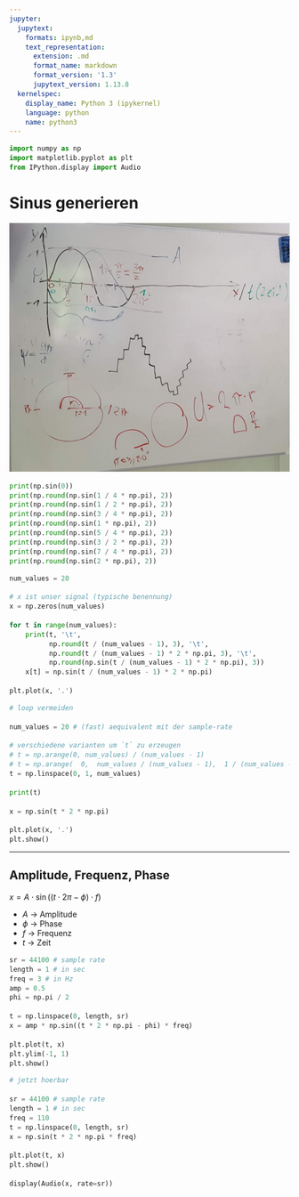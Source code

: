 ```yaml
---
jupyter:
  jupytext:
    formats: ipynb,md
    text_representation:
      extension: .md
      format_name: markdown
      format_version: '1.3'
      jupytext_version: 1.13.8
  kernelspec:
    display_name: Python 3 (ipykernel)
    language: python
    name: python3
---
```


```python
import numpy as np
import matplotlib.pyplot as plt
from IPython.display import Audio
```

# Sinus generieren

![](../data/img/2022-05-03_01_sine.jpg)

```python
print(np.sin(0))
print(np.round(np.sin(1 / 4 * np.pi), 2))
print(np.round(np.sin(1 / 2 * np.pi), 2))
print(np.round(np.sin(3 / 4 * np.pi), 2))
print(np.round(np.sin(1 * np.pi), 2))
print(np.round(np.sin(5 / 4 * np.pi), 2))
print(np.round(np.sin(3 / 2 * np.pi), 2))
print(np.round(np.sin(7 / 4 * np.pi), 2))
print(np.round(np.sin(2 * np.pi), 2))
```

```python
num_values = 20

# x ist unser signal (typische benennung)
x = np.zeros(num_values)

for t in range(num_values):
    print(t, '\t',
          np.round(t / (num_values - 1), 3), '\t',
          np.round(t / (num_values - 1) * 2 * np.pi, 3), '\t',
          np.round(np.sin(t / (num_values - 1) * 2 * np.pi), 3))
    x[t] = np.sin(t / (num_values - 1) * 2 * np.pi)

plt.plot(x, '.')
```

```python
# loop vermeiden

num_values = 20 # (fast) aequivalent mit der sample-rate

# verschiedene varianten um `t` zu erzeugen
# t = np.arange(0, num_values) / (num_values - 1)
# t = np.arange(  0,  num_values / (num_values - 1),  1 / (num_values - 1)  ) # andere variante mit step-argument
t = np.linspace(0, 1, num_values)

print(t)

x = np.sin(t * 2 * np.pi)

plt.plot(x, '.')
plt.show()
```

---

## Amplitude, Frequenz, Phase

$x = A \cdot \sin((t \cdot 2 \pi - \phi) \cdot f)$

- $A$ -> Amplitude
- $\phi$ -> Phase
- $f$ -> Frequenz
- $t$ -> Zeit

```python
sr = 44100 # sample rate
length = 1 # in sec
freq = 3 # in Hz
amp = 0.5
phi = np.pi / 2

t = np.linspace(0, length, sr)
x = amp * np.sin((t * 2 * np.pi - phi) * freq)

plt.plot(t, x)
plt.ylim(-1, 1)
plt.show()
```

```python
# jetzt hoerbar

sr = 44100 # sample rate
length = 1 # in sec
freq = 110
t = np.linspace(0, length, sr)
x = np.sin(t * 2 * np.pi * freq)

plt.plot(t, x)
plt.show()

display(Audio(x, rate=sr))
```
